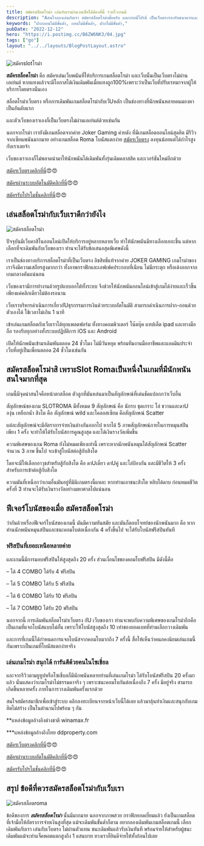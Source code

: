 ```yaml
---
title: สมัครสล็อตโรม่า เล่นกับเราผ่านวอเล็ทได้ต้องที่นี่ รวยไวงานดี
description: "Aสนใจลองเล่นกับเรา สมัครสล็อตโรม่ามั้ยครับ แตกง่ายมีโปรดี เป็นเว็บตรงรองรับธนาคารและวอเลท คุ้มกว่านี้ไม่มีอีกแล้ว"
keywords: "ฝากถอนไม่มีขั้นต่ำ, ถอนไม่มีขั้นต่ำ, ฝากไม่มีขั้นต่ำ,"
pubDate: "2022-12-12"
hero: "https://i.postimg.cc/B6ZW6NK3/04.jpg"
tags: ["go"]
layout: "../../layouts/BlogPostLayout.astro"
---
```



![สมัครslotโรม่า](https://i.postimg.cc/B6ZW6NK3/04.jpg)

**สมัครสล็อตโรม่า** คือ สมัครเล่นเว็บพนันที่ให้บริการเกมสล็อตโรม่า และเว็บนั้นเป็นเว็บตรงไม่ผ่านเอเย่นต์ หากแทงแล้วจะมีโอกาสได้เงินเดิมพันเมื่อแทงถูก100%เพราะว่าเป็นเว็บที่ปรับเรทมาจากผู้ให้บริการโดยตรงนั่นเอง

สล็อตโรม่าเว็บตรง หรือการเดิมพันเกมสล็อตโรม่ากับเว็Uหลัก เป็นช่องทางที่นักพนันหลายคนมองหาเป็นอันดับแรก

 และตัวเว็บของเราเองก็เป็นเว็บตรงไม่ผ่านเอเย่นต์ด้วยเช่นกัน 

นอกจากโรม่า เรายังมีเกมสล็อตจากค่าย Joker Gaming ค่ายดัง ที่มีเกมสล็อตออนไลน์สุดฮิต มีรีวิวจากเซียนพนันมากมาย อย่างเกมสล็อต Roma โบนัสแตกง่าย [สมัครเว็บตรง](https://mvpcool.netlify.app/registerwebtong) ลงทุนน้อยแต่ได้กำไรสูงกับเราเลยจ้า

 เว็บของเราเองก็ไม่พลาดนำมาให้นักพนันได้เดิมพันทั้งรุ่นเดิมคลาสสิค และเวอร์ชันใหม่อีกด้วย

[สมัครเว็บตรงคลิกที่นี่](https://nazavip.com/26174/t41626o2r59456244323y2m2l464p4)😍😍

[สมัครผ่านระบบอัตโนมัติคลิกที่นี่](https://nazavip.com/26174/t41626o2r59456244323y2m2l464p4)😍😍

[สมัครรับโปรโมชั่นคลิกที่นี่](https://nazavip.com/26174/t41626o2r59456244323y2m2l464p4)😍😍





## เล่นสล็อตโรม่ากับเว็บเราดีกว่ายังไง

![สมัครสล็อตโรม่า](https://i.postimg.cc/bJLhH4hd/02.jpg)

ปัจจุบันมีเว็บคาสิโนออนไลน์เปิดให้บริการอยู่หลากหลายเว็บ ทำให้นักพนันมีทางเลือกเยอะขึ้น แต่หากเลือกที่จะเดิมพันกับเว็บของเรา ท่านจะได้รับข้อเสนอสุดพิเศษดังนี้

เราเป็นช่องทางบริการสล็อตโรม่าที่เป็นเว็บตรง ลิขสิทธิ์แท้จากค่าย JOKER GAMING เกมโรม่าของเราจึงมีความเสถียรสูงมากกว่า ทั้งภาพกราฟิกและเอฟเฟคประกอบที่เนียน ไม่มีกระตุก หรือเด้งออกจากเกมกลางคันแน่นอน
 
เว็บของเรามีการทำงานด้วยรูปแบบออโต้ทั้งระบบ จึงช่วยให้นักพนันออนไลน์เข้าสู่เกมได้ง่ายและเร็วขึ้น เพียงแค่คลิกเดียวไม่ต้องรอนาน
 
เว็บเราบริหารดำเนินการเกี่ยวกัUธุรกรรมการเงินด้วยระบบอัตโนมัติ สามารถดำเนินการฝาก-ถอนด้วยตัวเองได้ ใช้เวลาไม่เกิน 1 นาที 
 
เข้าเล่นเกมสล็อตกับเว็บเราได้ทุกแพลตฟอร์ม ทั้งทางคอมพิวเตอร์ โน๊ตบุ๊ค แทปเล็ต ipad และทางมือถือ รองรับทุกอย่างทั้งระบบปฏิบัติการ iOS และ Android 
 
เปิดให้นักพนันเข้ามาเดิมพันตลอด 24 ชั่วโมง ไม่มีวันหยุด พร้อมทีมงานมืออาชีพและแอดมินประจำเว็บที่อยู่เป็นเพื่อนตลอด 24 ชั่วโมงเช่นกัน

##  สมัครสล็อตโรม่าสิ เพราะSlot Romaเป็นหนึ่งในเกมที่มีนักพนันสนใจมากที่สุด

เกมนี้มีจุดน่าสนใจคือหน้าตาสล็อต ตัวลูกที่มันหล่นมาเป็นสัญลักษณ์ที่เด่นชัดแปลกกว่าเว็บอื่น

สัญลักษณ์ของเกม SLOTROMA มีทั้งหมด 9 สัญลักษณ์ คือ นักรบ ชุดเกราะ โล่ ขวานและดาU องุ่น เหยือกน้ำ สิงโต คือ สัญลักษณ์ wild และโคลอสเซียม คือสัญลักษณ์ Scatter 

แต่ละสัญลักษณ์จะมีอัตราการจ่ายเงินต่างกันออกไป หากได้ 5 ภาพสัญลักษณ์ภายในการหมุนสปินเพียง 1 ครั้ง จะทำให้ได้รับโบนัสการคูณสูงสุด และได้เงินรางวัลเพิ่มขึ้น

ความพิเศษของเกม Roma ยังไม่หมดเพียงเท่านี้ เพราะหากนักพนันหมุนได้สัญลักษณ์ Scatter จำนวน 3 ภาพ ขึ้นไป จะเข้าสู่โบนัสต่อสู้กับสิงโต

 โดยจะมีให้เลือกอาวุธสำหรับสู้กับสิงโต คือ ดาUเดี่ยว ดาUคู่ และโล่ป้องกัน และมีชีวิตให้ 3 ครั้งสำหรับการเข้าต่อสู้กับสิงโต 

ความมันที่เหนือกว่าเกมอื่นมันอยู่ที่มินิเกมตรงนี้แหละ
หากท่านเอาชนะสิงโต หยิบได้ดาบ ก่อนหมดชีวิตครั้งที่ 3 ท่านจะได้รับเงินรางวัลอย่างมหาศาลไปแน่นอน

## ฟีเจอร์โบนัสของเมื่อ สมัครสล็อตโรม่า


ว่ากันด้วยเรื่องฟีเจอร์โบนัสของเกมนี้ มันมีความทันสมัย และมันก็ตอบโจทย์ของนักพนันมาก คือ หากท่านนักพนันหมุนสปินและชนะคอมโบต่อเนื่องกัน 4 ครั้งขึ้นไป จะได้รับโบนัสฟรีสปินทันที

### ฟรีสปินที่เยอะเหนือหลายค่าย

 และเกมนี้มีการมอบฟรีสปินให้สูงสุดถึง 20 ครั้ง ส่วนเงื่อนไขของคอมโบฟรีสปิน มีดังนี้คือ

–  ได้ 4 COMBO ได้รับ 4 ฟรีสปิน

–  ได้ 5 COMBO ได้รับ 5 ฟรีสปิน

–  ได้ 6 COMBO ได้รับ 10 ฟรีสปิน

–  ได้ 7 COMBO ได้รับ 20 ฟรีสปิน

นอกจากนี้ การเดิมพันสล็อตโรม่าเว็บตรง กัU เว็บของเรา ท่านจะพบกับความพิเศษของเกมโรม่าอีกคือ เป็นเกมที่แจกโบนัสแบบไม่อั้น เพราะให้โบนัสสูงสุดถึง 10 เท่าของยอดเบทที่ท่านเลือกวางเดิมพัน

 และการที่เกมนี้ได้กำหนดการแจกโบนัสจากคอมโบมากถึง 7 ครั้งนี้ สื่อให้เห็นว่าคนถคงนิยมเล่นเกมนี้กันเพราะเป็นเกมที่โบนัสแตกง่ายจริง 
 
 ### เล่นเกมโรม่า สนุกได้ การันตีด้วยคนในโซเชี่ยล

และจากรีวิวตามยูทูปหรือโซเชี่บลก็มีนักพนันหลายท่านที่เล่นเกมโรม่า ได้รับโบนัสฟรีสปิน 20 ครั้งมาแล้ว นั่นแสดงว่าเกมโรม่าไม่ธรรมดาจริง ๆ เพราะชนะคอมโบกันต่อเนื่องถึง 7 ครั้ง มีอยู่จริง สามารถเกิดขึ้นหลายครั้ง ภายในการวางเดิมพันครั้งแรกด้วย

สนใจสมัครสมาชิกเพื่อเข้าสู่ระบบ คลิกลงทะเบียนจากหน้าเว็บนี้ได้เลย แล้วมาลุ้นทำเงินและสนุกกับเกมฮิตไม่สร่าง เป็นในตำนานไปพร้อม ๆ กัน

**แหล่งข้อมูลอ้างอิงต่างชาติ winamax.fr

***แหล่งข้อมูลอ้างอิงไทย  ddproperty.com

[สมัครเว็บตรงคลิกที่นี่](https://nazavip.com/26174/t41626o2r59456244323y2m2l464p4)😍😍

[สมัครผ่านระบบอัตโนมัติคลิกที่นี่](https://nazavip.com/26174/t41626o2r59456244323y2m2l464p4)😍😍

[สมัครรับโปรโมชั่นคลิกที่นี่](https://nazavip.com/26174/t41626o2r59456244323y2m2l464p4)😍😍

## สรุป ข้อดีที่ควรสมัครสล็อตโรม่ากับเว็บเรา
![สมัครสล็อตroma](https://i.postimg.cc/BQbqNZt3/01.jpg)

ข้อดีของการ ***สมัครสล็อตโรม่า*** นั้นมีมากมาย นอกจากภาพสวย กราฟิกยอดเยี่ยมแล้ว ยังเป็นเกมสล็อตที่เจ้ามือให้อัตราการจ่ายเงินสูงที่สุด แม้จะเดิมพันขั้นต่ำก็ตาม อยากลองเดิมพันเกมสล็อตเกมนี้ เลือกเดิมพันกับเรา เล่นกับเว็บตรง ไม่ผ่านตัวแทน ชนะเดิมพันแล้วรับเงินทันที พร้อมจ่ายให้สำหรับผู้ชนะเดิมพันแม้จะทำแจ็คพอตแตกสูงถึง 1 แสนบาท ทางเราก็ยินดีจ่ายให้ทั้งก้อนไปเลย 


